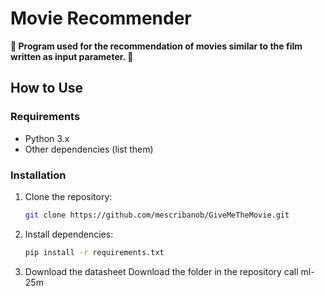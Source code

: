 <a name="top"></a>
# Movie Recommender

**🤖 Program used for the recommendation of movies similar to the film written as input parameter. 🤖**

<a name="use"></a>
## How to Use
<a name="requirements"></a>
### Requirements

- Python 3.x
- Other dependencies (list them)

<a name="installation"></a>
### Installation

1. Clone the repository:

   ```bash
   git clone https://github.com/mescribanob/GiveMeTheMovie.git

2. Install dependencies:

   ```bash
   pip install -r requirements.txt

3. Download the datasheet
   Download the folder in the repository call ml-25m
